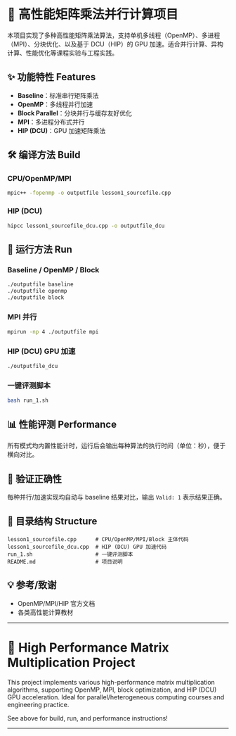 # 🚀 高性能矩阵乘法并行计算项目

本项目实现了多种高性能矩阵乘法算法，支持单机多线程（OpenMP）、多进程（MPI）、分块优化、以及基于 DCU（HIP）的 GPU 加速。适合并行计算、异构计算、性能优化等课程实验与工程实践。

## ✨ 功能特性 Features

- **Baseline**：标准串行矩阵乘法
- **OpenMP**：多线程并行加速
- **Block Parallel**：分块并行与缓存友好优化
- **MPI**：多进程分布式并行
- **HIP (DCU)**：GPU 加速矩阵乘法

## 🛠️ 编译方法 Build

### CPU/OpenMP/MPI

```bash
mpic++ -fopenmp -o outputfile lesson1_sourcefile.cpp
```

### HIP (DCU)

```bash
hipcc lesson1_sourcefile_dcu.cpp -o outputfile_dcu
```

## 🚦 运行方法 Run

### Baseline / OpenMP / Block

```bash
./outputfile baseline
./outputfile openmp
./outputfile block
```

### MPI 并行

```bash
mpirun -np 4 ./outputfile mpi
```

### HIP (DCU) GPU 加速

```bash
./outputfile_dcu
```

### 一键评测脚本

```bash
bash run_1.sh
```

## 📊 性能评测 Performance

所有模式均内置性能计时，运行后会输出每种算法的执行时间（单位：秒），便于横向对比。

## 🧪 验证正确性

每种并行/加速实现均自动与 baseline 结果对比，输出 `Valid: 1` 表示结果正确。

## 📁 目录结构 Structure

```
lesson1_sourcefile.cpp      # CPU/OpenMP/MPI/Block 主体代码
lesson1_sourcefile_dcu.cpp  # HIP (DCU) GPU 加速代码
run_1.sh                    # 一键评测脚本
README.md                   # 项目说明
```

## 💡 参考/致谢

- OpenMP/MPI/HIP 官方文档
- 各类高性能计算教材

---

# 🚀 High Performance Matrix Multiplication Project

This project implements various high-performance matrix multiplication algorithms, supporting OpenMP, MPI, block optimization, and HIP (DCU) GPU acceleration. Ideal for parallel/heterogeneous computing courses and engineering practice.

See above for build, run, and performance instructions!

---

